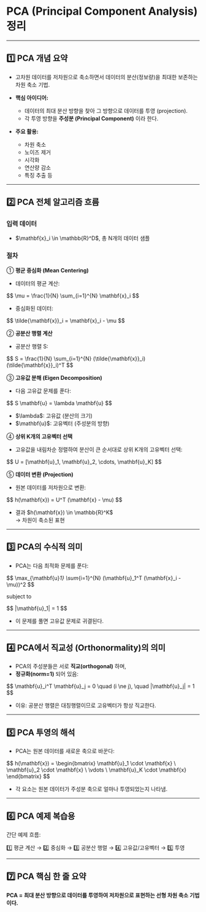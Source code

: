 <h1 id="pca-principal-component-analysis-정리">PCA (Principal Component Analysis) 정리</h1>
<hr />
<h2 id="1️⃣-pca-개념-요약">1️⃣ PCA 개념 요약</h2>
<ul>
<li><p>고차원 데이터를 저차원으로 축소하면서 데이터의 분산(정보량)을 최대한 보존하는 차원 축소 기법.</p>
</li>
<li><p><strong>핵심 아이디어:</strong>  </p>
<ul>
<li>데이터의 최대 분산 방향을 찾아 그 방향으로 데이터를 투영 (projection).</li>
<li>각 투영 방향을 <strong>주성분 (Principal Component)</strong> 이라 한다.</li>
</ul>
</li>
<li><p><strong>주요 활용:</strong>  </p>
<ul>
<li>차원 축소</li>
<li>노이즈 제거</li>
<li>시각화</li>
<li>연산량 감소</li>
<li>특징 추출 등</li>
</ul>
</li>
</ul>
<hr />
<h2 id="2️⃣-pca-전체-알고리즘-흐름">2️⃣ PCA 전체 알고리즘 흐름</h2>
<h3 id="입력-데이터">입력 데이터</h3>
<ul>
<li>$\mathbf{x}_i \in \mathbb{R}^D$, 총 N개의 데이터 샘플</li>
</ul>
<h3 id="절차">절차</h3>
<p>① <strong>평균 중심화 (Mean Centering)</strong>  </p>
<ul>
<li>데이터의 평균 계산:</li>
</ul>
<p>$$
\mu = \frac{1}{N} \sum_{i=1}^{N} \mathbf{x}_i
$$</p>
<ul>
<li>중심화된 데이터:</li>
</ul>
<p>$$
\tilde{\mathbf{x}}_i = \mathbf{x}_i - \mu
$$</p>
<p>② <strong>공분산 행렬 계산</strong></p>
<ul>
<li>공분산 행렬 S:</li>
</ul>
<p>$$
S = \frac{1}{N} \sum_{i=1}^{N} (\tilde{\mathbf{x}}_i)(\tilde{\mathbf{x}}_i)^T
$$</p>
<p>③ <strong>고유값 분해 (Eigen Decomposition)</strong></p>
<ul>
<li>다음 고유값 문제를 푼다:</li>
</ul>
<p>$$
S \mathbf{u} = \lambda \mathbf{u}
$$</p>
<ul>
<li>$\lambda$: 고유값 (분산의 크기)  </li>
<li>$\mathbf{u}$: 고유벡터 (주성분의 방향)</li>
</ul>
<p>④ <strong>상위 K개의 고유벡터 선택</strong></p>
<ul>
<li>고유값을 내림차순 정렬하여 분산이 큰 순서대로 상위 K개의 고유벡터 선택:</li>
</ul>
<p>$$
U = [\mathbf{u}_1, \mathbf{u}_2, \cdots, \mathbf{u}_K]
$$</p>
<p>⑤ <strong>데이터 변환 (Projection)</strong></p>
<ul>
<li>원본 데이터를 저차원으로 변환:</li>
</ul>
<p>$$
h(\mathbf{x}) = U^T (\mathbf{x} - \mu)
$$</p>
<ul>
<li>결과 $h(\mathbf{x}) \in \mathbb{R}^K$<br />→ 차원이 축소된 표현</li>
</ul>
<hr />
<h2 id="3️⃣-pca의-수식적-의미">3️⃣ PCA의 수식적 의미</h2>
<ul>
<li>PCA는 다음 최적화 문제를 푼다:</li>
</ul>
<p>$$ 
\max_{\mathbf{u}<em>1} \sum</em>{i=1}^{N} (\mathbf{u}_1^T (\mathbf{x}_i - \mu))^2
$$</p>
<p>subject to</p>
<p>$$
|\mathbf{u}_1| = 1
$$</p>
<ul>
<li>이 문제를 풀면 고유값 문제로 귀결된다.</li>
</ul>
<hr />
<h2 id="4️⃣-pca에서-직교성-orthonormality의-의미">4️⃣ PCA에서 직교성 (Orthonormality)의 의미</h2>
<ul>
<li>PCA의 주성분들은 서로 <strong>직교(orthogonal)</strong> 하며,  </li>
<li><strong>정규화(norm=1)</strong> 되어 있음:</li>
</ul>
<p>$$
\mathbf{u}_i^T \mathbf{u}_j = 0 \quad (i \ne j), \quad |\mathbf{u}_j| = 1
$$</p>
<ul>
<li>이유: 공분산 행렬은 대칭행렬이므로 고유벡터가 항상 직교한다.</li>
</ul>
<hr />
<h2 id="5️⃣-pca-투영의-해석">5️⃣ PCA 투영의 해석</h2>
<ul>
<li>PCA는 원본 데이터를 새로운 축으로 바꾼다:</li>
</ul>
<p>$$
h(\mathbf{x}) =
\begin{bmatrix}
\mathbf{u}_1 \cdot \mathbf{x} \
\mathbf{u}_2 \cdot \mathbf{x} \
\vdots \
\mathbf{u}_K \cdot \mathbf{x}
\end{bmatrix}
$$</p>
<ul>
<li>각 요소는 원본 데이터가 주성분 축으로 얼마나 투영되었는지 나타냄.</li>
</ul>
<hr />
<h2 id="6️⃣-pca-예제-복습용">6️⃣ PCA 예제 복습용</h2>
<p>간단 예제 흐름:</p>
<p>1️⃣ 평균 계산 → 2️⃣ 중심화 → 3️⃣ 공분산 행렬 → 4️⃣ 고유값/고유벡터 → 5️⃣ 투영</p>
<hr />
<h2 id="7️⃣-pca-핵심-한-줄-요약">7️⃣ PCA 핵심 한 줄 요약</h2>
<p><strong>PCA = 최대 분산 방향으로 데이터를 투영하여 저차원으로 표현하는 선형 차원 축소 기법이다.</strong></p>